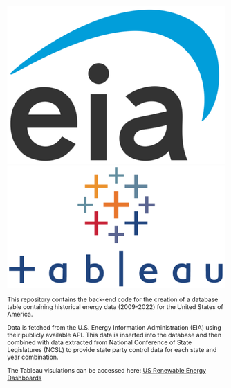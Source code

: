 ![EIA Logo](https://github.com/BenWierszycki/dfx/blob/main/EIA%20logo.png?raw=true)   ![Tableau Logo](https://github.com/BenWierszycki/dfx/blob/main/Tableau-Emblem.png?raw=true)

This repository contains the back-end code for the creation of a database table containing historical energy data (2009-2022) for the United States of America.

Data is fetched from the U.S. Energy Information Administration (EIA) using their publicly available API. This data is inserted into the database and then combined with data extracted from National Conference of State Legislatures (NCSL) to provide state party control data for each state and year combination.

The Tableau visulations can be accessed here:
<a href="https://public.tableau.com/app/profile/ben.wierszycki/vizzes">US Renewable Energy Dashboards</a>




